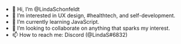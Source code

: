 - 👋 Hi, I’m @LindaSchonfeldt
- 👀 I’m interested in UX design, #healthtech, and self-development. 
- 🌱 I’m currently learning JavaScript.
- 💞️ I’m looking to collaborate on anything that sparks my interest. 
- 📫 How to reach me: Discord (@LindaS#6832)

<!---
aetrocity/aetrocity is a ✨ special ✨ repository because its `README.md` (this file) appears on your GitHub profile.
You can click the Preview link to take a look at your changes.
--->

